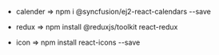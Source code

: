 
- calender
=> npm i @syncfusion/ej2-react-calendars --save

- redux 
=> npm install @reduxjs/toolkit react-redux

- icon
=> npm install react-icons --save